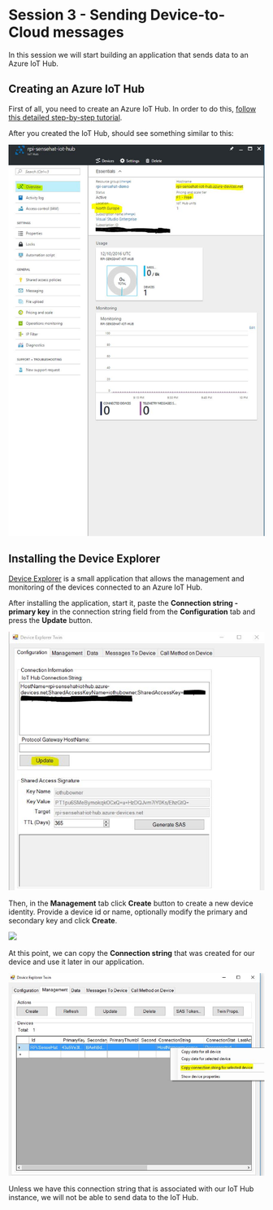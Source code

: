 Session 3 - Sending Device-to-Cloud messages
============================================

In this session we will start building an application that sends data to an Azure IoT Hub.

Creating an Azure IoT Hub
--------------------------

First of all, you need to create an Azure IoT Hub. In order to do this, [follow this detailed step-by-step tutorial](../../common/azure-iot-hub.md).

After you created the IoT Hub, should see something similar to this:

![](../../common/media/iot-hub.JPG)


Installing the Device Explorer
------------------------------

[Device Explorer](https://github.com/Azure/azure-iot-sdks/releases/download/2016-11-17/SetupDeviceExplorer.msi) is a small application that allows the management and monitoring of the devices connected to an Azure IoT Hub.

After installing the application, start it, paste the **Connection string - primary key** in the connection string field from the **Configuration** tab and press the **Update** button.

![](../media/device-eplorer-connection.JPG)

Then, in the **Management** tab click **Create** button to create a new device identity. Provide a device id or name, optionally modify the primary and secondary key and click **Create**. 

![](../media/device-eplorer-device.JPG)

At this point, we can copy the **Connection string** that was created for our device and use it later in our application.

![](../media/device-eplorer-string.JPG)

Unless we have this connection string that is associated with our IoT Hub instance, we will not be able to send data to the IoT Hub.

